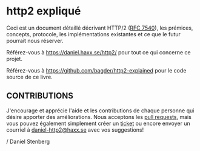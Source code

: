http2 expliqué
==============

Ceci est un document détaillé décrivant HTTP/2 ([RFC
7540](https://httpwg.github.io/specs/rfc7540.html)), les prémices, concepts,
protocole, les implémentations existantes et ce que le futur pourrait nous réserver.

Référez-vous à https://daniel.haxx.se/http2/ pour tout ce qui concerne ce projet.

Référez-vous à https://github.com/bagder/http2-explained pour le code source de ce livre.

CONTRIBUTIONS
-------------

J'encourage et apprécie l'aide et les contributions de chaque personne qui désire apporter des améliorations. Nous acceptons les [pull
requests](https://github.com/bagder/http2-explained/pulls), mais vous pouvez également simplement créer un [ticket](https://github.com/bagder/http2-explained/issues) ou encore envoyer un courriel à daniel-http2@haxx.se avec vos  suggestions!

 / Daniel Stenberg
